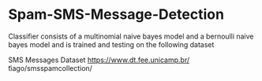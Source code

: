 # Spam-SMS-Message-Detection

Classifier consists of a multinomial naive bayes model and a bernoulli naive bayes model and is trained and testing on the following dataset

SMS Messages Dataset https://www.dt.fee.unicamp.br/ ̃tiago/smsspamcollection/

